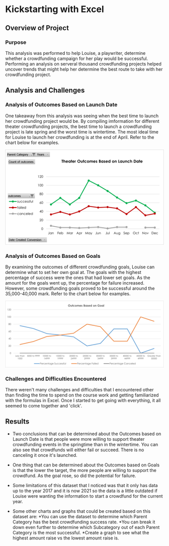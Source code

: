 # Kickstarting with Excel

## Overview of Project
### Purpose
This analysis was performed to help Louise, a playwriter, determine whether a crowdfunding campaign for her play would be successful. Performing an analysis on serveral thousand crowdfunding projects helped uncover trends that might help her determine the best route to take with her crowdfunding project.

## Analysis and Challenges
### Analysis of Outcomes Based on Launch Date
One takeaway from this analysis was seeing when the best time to launch her crowdfunding project would be. By compiling imformation for different theater crowdfunding projects, the best time to launch a crowdfunding project is late spring and the worst time is wintertime. The most ideal time for Louise to launch her crowdfunding is at the end of April. Refer to the chart below for examples.

![This is an image](https://github.com/TracyKien/kickstarter-analysis/blob/main/Resources/Theater%20Outcomes%20Based%20on%20Launch%20Date.png?raw=true)

### Analysis of Outcomes Based on Goals
By examining the outcomes of different crowdfunding goals, Louise can determine what to set her own goal at. The goals with the highest percentage of success were the ones that had lower set goals. As the amount for the goals went up, the percentage for failure increased. However, some crowdfunding goals proved to be successful around the 35,000-40,000 mark. Refer to the chart below for examples.

![This is an image](https://github.com/TracyKien/kickstarter-analysis/blob/main/Resources/Outcomes_vs_Goals.png?raw=true)

### Challenges and Difficulties Encountered
There weren't many challenges and difficulties that I encountered other than finding the time to spend on the course work and getting familiarized with the formulas in Excel. Once I started to get going with everything, it all seemed to come together and 'click'.


## Results
- Two conclusions that can be determined about the Outcomes based on Launch Date is that people were more willing to support theater crowdfunding events in the springtime than in the wintertime. You can also see that crowdfunds will either fail or succeed. There is no canceling it once it's launched.

- One thing that can be determined about the Outcomes based on Goals is that the lower the target, the more people are willing to support the crowdfund. As the goal rose, so did the potential for failure.

- Some limitations of this dataset that I noticed was that it only has data up to the year 2017 and it is now 2021 so the data is a little outdated if Louise were wanting the information to start a crowdfund for the current year.

- Some other charts and graphs that could be created based on this dataset are:
  *You can use the dataset to determine which Parent Category has the best crowdfunding success rate.
  *You can break it down even further to determine which Subcategory out of each Parent Category is the most successful.
  *Create a graph to see what the highest amount raise vs the lowest amount raise is.

